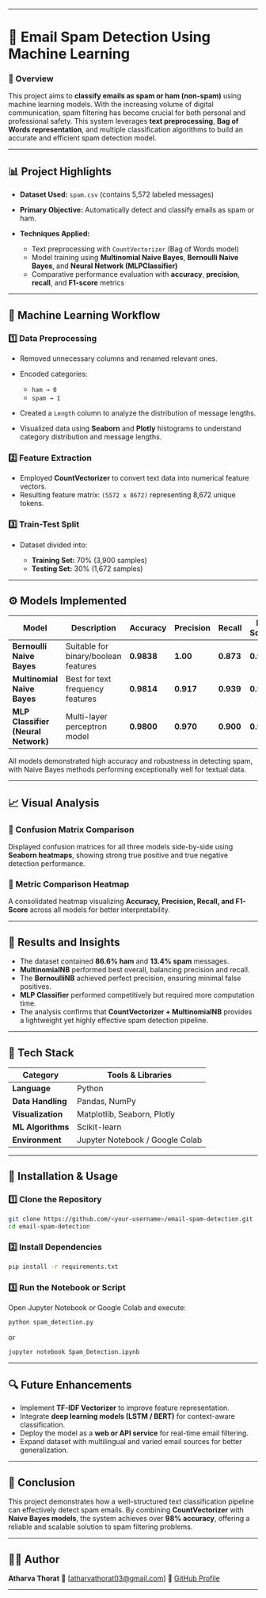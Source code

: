 
---

# 📧 Email Spam Detection Using Machine Learning

### 🚀 Overview

This project aims to **classify emails as spam or ham (non-spam)** using machine learning models. With the increasing volume of digital communication, spam filtering has become crucial for both personal and professional safety. This system leverages **text preprocessing**, **Bag of Words representation**, and multiple classification algorithms to build an accurate and efficient spam detection model.

---

## 📊 Project Highlights

* **Dataset Used:** `spam.csv` (contains 5,572 labeled messages)
* **Primary Objective:** Automatically detect and classify emails as spam or ham.
* **Techniques Applied:**

  * Text preprocessing with `CountVectorizer` (Bag of Words model)
  * Model training using **Multinomial Naive Bayes**, **Bernoulli Naive Bayes**, and **Neural Network (MLPClassifier)**
  * Comparative performance evaluation with **accuracy**, **precision**, **recall**, and **F1-score** metrics

---

## 🧠 Machine Learning Workflow

### 1️⃣ Data Preprocessing

* Removed unnecessary columns and renamed relevant ones.
* Encoded categories:

  * `ham → 0`
  * `spam → 1`
* Created a `Length` column to analyze the distribution of message lengths.
* Visualized data using **Seaborn** and **Plotly** histograms to understand category distribution and message lengths.

### 2️⃣ Feature Extraction

* Employed **CountVectorizer** to convert text data into numerical feature vectors.
* Resulting feature matrix: `(5572 x 8672)` representing 8,672 unique tokens.

### 3️⃣ Train-Test Split

* Dataset divided into:

  * **Training Set:** 70% (3,900 samples)
  * **Testing Set:** 30% (1,672 samples)

---

## ⚙️ Models Implemented

| Model                               | Description                          | Accuracy   | Precision | Recall    | F1 Score  |
| ----------------------------------- | ------------------------------------ | ---------- | --------- | --------- | --------- |
| **Bernoulli Naive Bayes**           | Suitable for binary/boolean features | **0.9838** | **1.00**  | **0.873** | **0.932** |
| **Multinomial Naive Bayes**         | Best for text frequency features     | **0.9814** | **0.917** | **0.939** | **0.928** |
| **MLP Classifier (Neural Network)** | Multi-layer perceptron model         | **0.9800** | **0.970** | **0.900** | **0.930** |

All models demonstrated high accuracy and robustness in detecting spam, with Naive Bayes methods performing exceptionally well for textual data.

---

## 📈 Visual Analysis

### 🔹 Confusion Matrix Comparison

Displayed confusion matrices for all three models side-by-side using **Seaborn heatmaps**, showing strong true positive and true negative detection performance.

### 🔹 Metric Comparison Heatmap

A consolidated heatmap visualizing **Accuracy, Precision, Recall, and F1-Score** across all models for better interpretability.

---

## 🧪 Results and Insights

* The dataset contained **86.6% ham** and **13.4% spam** messages.
* **MultinomialNB** performed best overall, balancing precision and recall.
* The **BernoulliNB** achieved perfect precision, ensuring minimal false positives.
* **MLP Classifier** performed competitively but required more computation time.
* The analysis confirms that **CountVectorizer + MultinomialNB** provides a lightweight yet highly effective spam detection pipeline.

---

## 🧩 Tech Stack

| Category          | Tools & Libraries               |
| ----------------- | ------------------------------- |
| **Language**      | Python                          |
| **Data Handling** | Pandas, NumPy                   |
| **Visualization** | Matplotlib, Seaborn, Plotly     |
| **ML Algorithms** | Scikit-learn                    |
| **Environment**   | Jupyter Notebook / Google Colab |

---

## 🧰 Installation & Usage

### 1️⃣ Clone the Repository

```bash
git clone https://github.com/<your-username>/email-spam-detection.git
cd email-spam-detection
```

### 2️⃣ Install Dependencies

```bash
pip install -r requirements.txt
```

### 3️⃣ Run the Notebook or Script

Open Jupyter Notebook or Google Colab and execute:

```python
python spam_detection.py
```

or

```bash
jupyter notebook Spam_Detection.ipynb
```

---

## 🔍 Future Enhancements

* Implement **TF-IDF Vectorizer** to improve feature representation.
* Integrate **deep learning models (LSTM / BERT)** for context-aware classification.
* Deploy the model as a **web or API service** for real-time email filtering.
* Expand dataset with multilingual and varied email sources for better generalization.

---

## 🏁 Conclusion

This project demonstrates how a well-structured text classification pipeline can effectively detect spam emails. By combining **CountVectorizer** with **Naive Bayes models**, the system achieves over **98% accuracy**, offering a reliable and scalable solution to spam filtering problems.

---

## 👨‍💻 Author

**Atharva Thorat**
📧 [[atharvathorat03@gmail.com](mailto:atharvathorat03@gmail.com)]
🔗 [GitHub Profile](https://github.com/AtharvaThorat)

---

